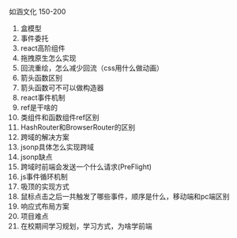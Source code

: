 如涵文化 150-200            
1. 盒模型
2. 事件委托
3. react高阶组件
4. 拖拽原生怎么实现
5. 回流重绘，怎么减少回流（css用什么做动画）
6. 箭头函数区别
7. 箭头函数可不可以做构造器
8. react事件机制
9. ref是干啥的
10. 类组件和函数组件ref区别
11. HashRouter和BrowserRouter的区别
12. 跨域的解决方案
13. jsonp具体怎么实现跨域
14. jsonp缺点
15. 跨域时前端会发送一个什么请求(PreFlight)
16. js事件循环机制
17. 吸顶的实现方式
18. 鼠标点击之后一共触发了哪些事件，顺序是什么，移动端和pc端区别
19. 响应式布局方案
20. 项目难点
21. 在校期间学习规划，学习方式，为啥学前端